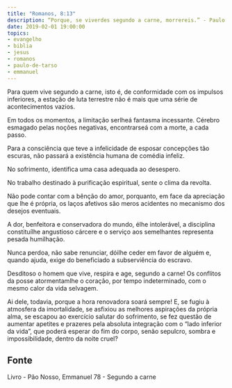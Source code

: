 ```yaml
---
title: "Romanos, 8:13"
description: “Porque, se viverdes segundo a carne, morrereis.” - Paulo 
date: 2019-02-01 19:00:00
topics: 
- evangelho
- biblia
- jesus
- romanos
- paulo-de-tarso
- emmanuel
---
```


Para quem vive segundo a carne, isto é, de conformidade com os impulsos
inferiores, a estação de luta terrestre não é mais que uma série de acontecimentos
vazios.

Em todos os momentos, a limitação ser­lhe­á fantasma incessante. Cérebro
esmagado pelas noções negativas, encontrar­se­á com a morte, a cada passo.

Para a consciência que teve a infelicidade de esposar concepções tão
escuras, não passará a existência humana de comédia infeliz.

No sofrimento, identifica uma casa adequada ao desespero.

No trabalho destinado à purificação espiritual, sente o clima da revolta.

Não pode contar com a bênção do amor, porquanto, em face da apreciação
que lhe é própria, os laços afetivos são meros acidentes no mecanismo dos desejos
eventuais.

A dor, benfeitora e conservadora do mundo, é­lhe intolerável, a disciplina
constituí­lhe angustioso cárcere e o serviço aos semelhantes representa pesada
humilhação.

Nunca perdoa, não sabe renunciar, dói­lhe ceder em favor de alguém e,
quando ajuda, exige do beneficiado a subserviência do escravo.

Desditoso o homem que vive, respira e age, segundo a carne!
Os conflitos da posse atormentam­lhe o coração, por tempo indeterminado,
com o mesmo calor da vida selvagem.

Ai dele, todavia, porque a hora renovadora soará sempre! E, se fugiu à
atmosfera da imortalidade, se asfixiou as melhores aspirações da própria alma, se
escapou ao exercício salutar do sofrimento, se fez questão de aumentar apetites e
prazeres pela absoluta integração com o “lado inferior da vida”, que poderá esperar
do fim do corpo, senão sepulcro, sombra e impossibilidade, dentro da noite cruel?



## Fonte
Livro - Pão Nosso, Emmanuel
78 - Segundo a carne
